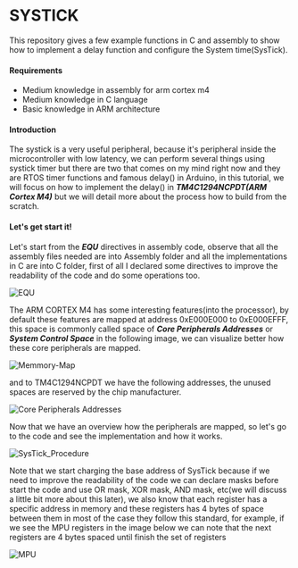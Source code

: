 # SYSTICK
This repository gives a few example functions in C and assembly to show how to implement a delay function and configure the System time(SysTick).

#### Requirements

- Medium knowledge in assembly for arm cortex m4
- Medium knowledge in C language
- Basic knowledge in ARM architecture

#### Introduction

The systick is a very useful peripheral, because it's peripheral inside the microcontroller with low latency, we can perform several things using systick timer but there are two that comes on my mind right now and they are RTOS timer functions and famous delay() in Arduino, in this tutorial, we will focus on how to implement the delay() in ***TM4C1294NCPDT(ARM Cortex M4)*** but we will detail more about the process how to build from the scratch.

#### Let's get start it!

Let's start from the ***EQU*** directives in assembly code, observe that all the assembly files needed are into Assembly folder and all the implementations in C are into C folder, first of all I declared some directives to improve the readability of the code and do some operations too.

![EQU](https://user-images.githubusercontent.com/48101913/88448541-ff842080-ce0c-11ea-8006-16e806b403cc.JPG)

The ARM CORTEX M4 has some interesting features(into the processor), by default these features are mapped at address 0xE000E000 to 0xE000EFFF, this space is commonly called space of ***Core Peripherals Addresses*** or ***System Control Space*** in the following image, we can visualize better how these core peripherals are mapped.

![Memmory-Map](https://user-images.githubusercontent.com/48101913/88449827-2a27a680-ce18-11ea-9aeb-c64620e11a45.JPG)

and to TM4C1294NCPDT we have the following addresses, the unused spaces are reserved by the chip manufacturer.

![Core Peripherals Addresses](https://user-images.githubusercontent.com/48101913/88450511-83de9f80-ce1d-11ea-9343-5ebc643492d4.JPG)

Now that we have an overview how the peripherals are mapped, so let's go to the code and see the implementation and how it works.

![SysTick_Procedure](https://user-images.githubusercontent.com/48101913/88466126-369f1400-ce97-11ea-8459-3f221728d656.JPG)

Note that we start charging the base address of SysTick because if we need to improve the readability of the code we can declare masks before start the code and use OR mask, XOR mask, AND mask, etc(we will discuss a little bit more about this later), we also know that each register has a specific address in memory and these registers has 4 bytes of space between them in most of the case they follow this standard, for example, if we see the MPU registers in the image below we can note that the next registers are 4 bytes spaced until finish the set of registers

![MPU](https://user-images.githubusercontent.com/48101913/88466608-13c32e80-ce9c-11ea-9dfc-d5881d833414.JPG)

